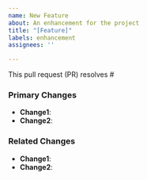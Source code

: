 ```yaml
---
name: New Feature
about: An enhancement for the project
title: "[Feature]"
labels: enhancement
assignees: ''

---
```


This pull request (PR) resolves #

### Primary Changes
* **Change1**: 
* **Change2**:

### Related Changes
* **Change1**:
* **Change2**:
